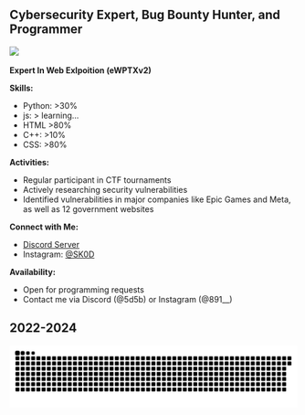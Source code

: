 ## Cybersecurity Expert, Bug Bounty Hunter, and Programmer

<p align="left">
  <img src="lfillazme.gif">
</p>

**Expert In Web Exlpoition (eWPTXv2)**

**Skills:**
- Python: >30%
- js: > learning...
- HTML >80%
- C++: >10%
- CSS: >80%

**Activities:**
- Regular participant in CTF tournaments
- Actively researching security vulnerabilities
- Identified vulnerabilities in major companies like Epic Games and Meta, as well as 12 government websites

**Connect with Me:**
- [Discord Server](https://discord.gg/byt)
- Instagram: [@SK0D](https://www.instagram.com/891__)

**Availability:**
- Open for programming requests
- Contact me via Discord (@5d5b) or Instagram (@891__)

## 2022-2024
![Snake animation](laz.svg)
